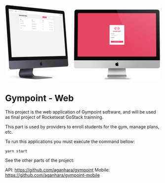 <div style="text-align: center">
<img src="https://raw.githubusercontent.com/aganhara/gympoint-web/master/.github/Gympoint-web.png">
</div>

# Gympoint - Web

This project is the web application of Gympoint software, and will be used as final project of Rocketseat GoStack trainning.

This part is used by providers to enroll students for the gym, manage plans, etc.

To run this applications you must execute the command bellow:

```
yarn start
```

See the other parts of the project:

API: https://github.com/aganhara/gympoint
Mobile: https://github.com/aganhara/gympoint-mobile
